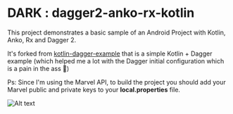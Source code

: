 DARK : dagger2-anko-rx-kotlin
=====================

This project demonstrates a basic sample of an Android Project with Kotlin, Anko, Rx and Dagger 2.

It's forked from [kotlin-dagger-example](https://github.com/damianpetla/kotlin-dagger-example) that is a simple Kotlin + Dagger example (which helped me a lot with the Dagger initial configuration which is a pain in the ass :man:)

Ps: Since I'm using the Marvel API, to build the project you should add your Marvel public and private keys to your **local.properties** file.

![Alt text](http://i.imgur.com/8xPzrhW.png?1 "Project screens")
